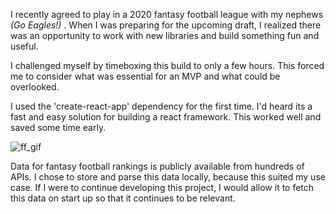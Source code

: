 
I recently agreed to play in a 2020 fantasy football league with my nephews *(Go Eagles!)* . When I was preparing for the upcoming draft, I realized there was an opportunity to work with new libraries and build something fun and useful.

I challenged myself by timeboxing this build to only a few hours. This forced me to consider what was essential for an MVP and what could be overlooked.

I used the 'create-react-app' dependency for the first time. I'd heard its a fast and easy solution for building a react framework. This worked well and saved some time early.

![ff_gif](/images/portfolio/gifs/ff.gif)

Data for fantasy football rankings is publicly available from hundreds of APIs. I chose to store and parse this data locally, because this suited my use case. If I were to continue developing this project, I would allow it to fetch this data on start up so that it continues to be relevant.
